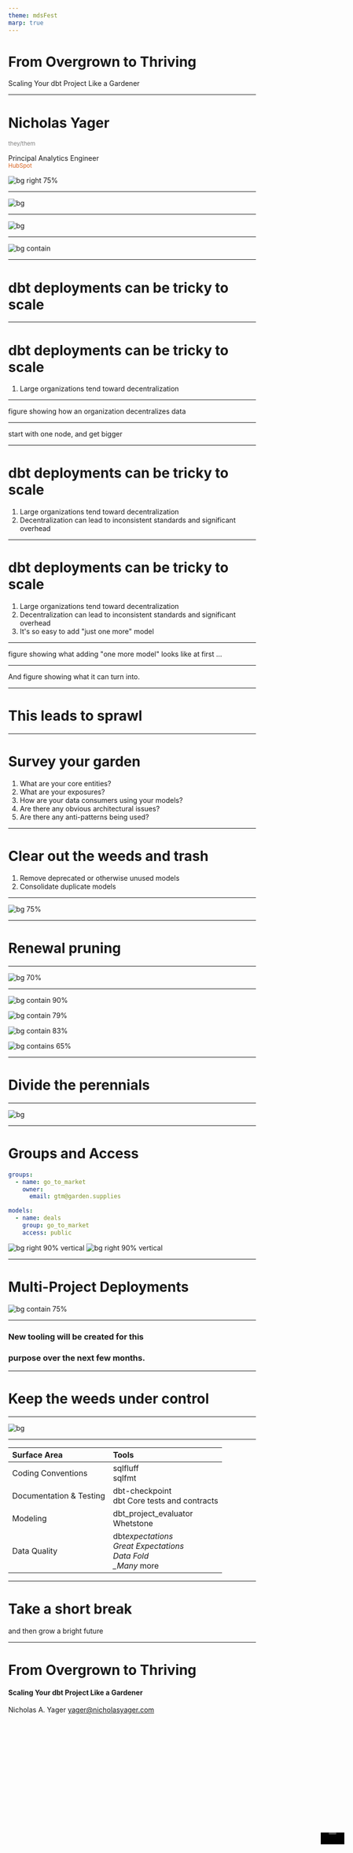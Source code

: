 ```yaml
---
theme: mdsFest
marp: true
---
```


<!--
This video should be 2-5 minutes long. Your pitch does not need to be refined! Tell us the main idea behind your session, key topics that you plan to cover, and what audience members will learn. Feel free to share your screen if you want to use a doc or slides to run through your session at a high level. We recommend using Loom
--->

<!-- _class: lead -->

# From Overgrown to **Thriving**

Scaling Your dbt Project Like a Gardener

<video autoplay="" playsinline="" loop="" muted="" style="position: absolute; bottom: 5%; right: 5%; width: 5%;">
    <source src="https://secoda-public-media-assets.s3.amazonaws.com/mds-wave.mp4" type="video/mp4">
</video>

---

<!-- _class: left -->

<style scoped>
    small { color: gray; font-weight: thin; margin: 0; }

    section:where(.left) {
        display: flex;
        flex-flow: column nowrap;
        justify-content: center;
    }

</style>

<h1>Nicholas Yager</h1>
<small>they/them</small>
<p>
Principal Analytics Engineer
<br />
<small style="color: #D8621D;">HubSpot</small>
</p>

![bg right 75%](assets/profile_pic.png)

---

![bg](https://www.asergeev.com/pictures/archives/2012/1071/jpeg/11.jpg)

<!-- _footer: ''  -->

---

![bg](assets/graph.png)

<!-- _footer: ''  -->

---

![bg contain](assets/graph.svg)

<!-- _footer: ''  -->

---

<!-- _class: lead -->

# <!--fit--> dbt deployments can be tricky to scale

---

# <!--fit--> dbt deployments can be tricky to scale

1. Large organizations tend toward decentralization

<!-- Suppose you're in an organization of ~ 4,000 employees. Based on dbt Lab's reporting that organizations tend to resource their data teams with 1-2% of headcount, we should expect there to be ~40 - 80 people in the data organization. If we're conservative and estimate that maybe a quarter of those people work within the organization's dbt project, we're looking at 10 - 20 full time dbt contributors. Following the two-pizza rule of team sizes, it would be reasonable to expect there to be 2 to 4 distinct operating teams working within the project. -->

---

figure showing how an organization decentralizes data

---

start with one node, and get bigger

---

# <!--fit--> dbt deployments can be tricky to scale

1. Large organizations tend toward decentralization
2. Decentralization can lead to inconsistent standards and significant overhead

<!--
Once you're in territory where there are multiple distinct teams forming, storming, norming, and performing, it's common for there to be drift in how the teams operate. This can be something as trivial as leading commas vs trailing commas. It can also, however, become something as important as the definition of a Customer. Perhaps GTM analytics defines a customer as a CRM account with subscription, whereas a finance analytics team may define a customer as a corporate entity. This definition mismatch means that these two analytics teams now have entirely incompatible customer reporting.
-->

---

# <!--fit--> dbt deployments can be tricky to scale

1. Large organizations tend toward decentralization
2. Decentralization can lead to inconsistent standards and significant overhead
3. It's so easy to add "just one more" model

<!-- And now we're in the endgame of how to resolve our differences. Do we put in the effort to have GTM align with Finance or vis versa, or do we make just a few more models that shim together bits of both to workaround the reporting difference? dbt makes it delightfully easy to reference existing models and start pulling in data from somewhere else in the project. -->

---

figure showing what adding "one more model" looks like at first ...

---

And figure showing what it can turn into.

---

<!-- _class: lead -->

# This leads to **sprawl**

---

# Survey your garden

1. What are your core entities?
2. What are your exposures?
3. How are your data consumers using your models?
4. Are there any obvious architectural issues?
5. Are there any anti-patterns being used?

---

# Clear out the weeds and trash

1. Remove deprecated or otherwise unused models
2. Consolidate duplicate models

---

<!-- _footer: ''  -->

![bg 75%](https://hips.hearstapps.com/hmg-prod/images/hankscorpioflamethrower-1528493255.gif)

---

<!-- _class: lead -->

# Renewal pruning

---

![bg 70%](https://bugwoodcloud.org/images/1536x1024/5377064.jpg)

<!--
Gradual removal of unproductive branches to allow a plant to spend its resources growing healthy branches.
-->

---

![bg contain 90%](https://mermaid.ink/svg/pako:eNqNVcGOmzAQ_RXL1aqX7CqwUbrl0EtzbC_tESJkzJDQGhvZZrer1f57DYZgiAPLJR7mvTdvZpDzhqnIAUe4YOKFnonU6MevhCccmYcyotQBCqREIymgomQs-rTfZk_hfoOUluIvjDEVTMghnAlUpgjr-dvt1132OPKHuOfbcMbn8PLTkciCfZEFo8QQ9xI2nEnUsnwmGlyZoihWbVgVpV8ZIPhHqppB6KO7bU_QgQ-dkd2XMGvVLaNjNdlJkvp8KRN_l2AcGxI5lfxkh6hQISTSZ-iXoo6jQl5KoLoUvNshch6LfYztbxocoyiyZx9uN-BCFzdFdmbCuBtni-rimZj1nXapNIiVPqWugWGpS6zQZYULLNsgur__Nq_r7dADDBfddwTb9KJfLw54Pt311bKD-CD4Z43-iJIPm0XmSPpJH6dF1zYdfHDT4Uc3vbxoW3Ns3VvKl54M5u4OUVk95ECYmrnuU7RRWlQgPelairyh-gGegWt11YxBtB9Sj0rTC8wxZDCNAnkr1_KNiTQdDN5IuyanED9RQi2kvlgTjaaG7uCup9N_va4f_5ymwMtrR3M6twt-NqjZGMeyHWFq4LrcHLS0kg7rrGG58o3ZrXlZozn11_F4g41wRcrc_I2-te8SbO7nChIcmWMOBWmYTnDC3w2UNFr8fuUUR1o2sMFNnZs7_lAScx1UOCpMZ_D-HyRHatc)

<!-- https://mermaid.live/edit#pako:eNqNVcGOmzAQ_RXL1aqX7CqwUbrl0EtzbC_tESJkzJDQGhvZZrer1f57DYZgiAPLJR7mvTdvZpDzhqnIAUe4YOKFnonU6MevhCccmYcyotQBCqREIymgomQs-rTfZk_hfoOUluIvjDEVTMghnAlUpgjr-dvt1132OPKHuOfbcMbn8PLTkciCfZEFo8QQ9xI2nEnUsnwmGlyZoihWbVgVpV8ZIPhHqppB6KO7bU_QgQ-dkd2XMGvVLaNjNdlJkvp8KRN_l2AcGxI5lfxkh6hQISTSZ-iXoo6jQl5KoLoUvNshch6LfYztbxocoyiyZx9uN-BCFzdFdmbCuBtni-rimZj1nXapNIiVPqWugWGpS6zQZYULLNsgur__Nq_r7dADDBfddwTb9KJfLw54Pt311bKD-CD4Z43-iJIPm0XmSPpJH6dF1zYdfHDT4Uc3vbxoW3Ns3VvKl54M5u4OUVk95ECYmrnuU7RRWlQgPelairyh-gGegWt11YxBtB9Sj0rTC8wxZDCNAnkr1_KNiTQdDN5IuyanED9RQi2kvlgTjaaG7uCup9N_va4f_5ymwMtrR3M6twt-NqjZGMeyHWFq4LrcHLS0kg7rrGG58o3ZrXlZozn11_F4g41wRcrc_I2-te8SbO7nChIcmWMOBWmYTnDC3w2UNFr8fuUUR1o2sMFNnZs7_lAScx1UOCpMZ_D-HyRHatc -->

![bg contain 79%](https://mermaid.ink/svg/pako:eNqNVctymzAU_RWNOplunIyxKXFYdFMv202zDBlGiItNAhKjR9xMJv9eGfMQWJbDSuI87tHRGH9gynPAMS4qfqB7IhT6_TdhCUPmoRWRcgsFklwLCqgoqyr-Fi2zzSpaIKkEf4VxT3nFRb-dGdRmSNXpl8uHMFuP-n7f6U_bswgMDn8skyyIiiwYTfp9Z3LaziwaUb4RBbZNURRfDCLVewUI_pG6qWDlktsHn7ADFzsj4f0q691bjc52gjT7YcjTLwEmLyLoUOYg-hK5QGoPqCZNU7Ld82iQlwKoKjlrrxBZT6v8Ecdxu3BgkQd7MFjfvgO-90g3I-YKhG5vf3YzXMYT2BVsJER-eDPCwPKj2eXag6ctZ98VEvDCS9ZW_UhqQFuiiAQln6ejrpQeeNpZe9tZeZShVxmMB1-7jP2wpQ796vCs1ePy5gZRUd_lQCppYp4-HROIaql4DcIBN4Lnmqo7eAOmbHxgSLVLO1aaDjSrKMPREsQl7Kg3IdK0D3gBtkNOKW6hgIYLNUTjWlEjl_OLsttpm5zmcfc0JQ6vLc9pbwN_VtSsxnFsK5gGOB83J_mupOVa1-CffKG7a1muyaz51_l4gY1xTcrc_Bl-HN8l2Pz2a0hwbJY5FERXKsEJ-zRUohV_fGcUx0poWGDd5OZLvS2J-ZTUOC7MyeDzP4kNRXw)

<!-- https://mermaid.live/edit#pako:eNqFVU1vmzAY_iuWp2qXtAoJoymHXZbjemmPpULGvCRsxka2aVZV_e9zCB-GOoaTzfPxPn6skA9MRQ44xgUTJ3okUqPfTwlPODIPZUSpPRRIiUZSQEXJWPwtWme7TbRCSkvxF8Y9FUzIfjszqMwQ1unX64cw2476ft_pL9uZnsPp0bLIgqjIgtGi33cWl-3MopblG9Fg2xRFsRjj4qL0OwME_0hVM9i45PaxJ-zAxc5IeL_JevdW02QHSerjMOTllwSTFxF0KnOQfYVCIn0EVJG6LvnhdTTISwlUl4K3F4isp1X-iOO4XTiwyIM9GKxv3wHfe6S7EXMFQre3P7sZLuMJ7Ao2EiI_vBth4PnZ7Hrtwcte8O8aSfgjSt5W_UwqQHuiiQKtXqejFkoPPO1sve1sPMrQqwzGg29dxn7YUod-dfil1fPy5gZRWd3lQJgyMS8fjglEG6VFBdIB11LkDdV38AZc2_jAUPqQdqw0HWhWUYbTKJDXsLPehEjTPuAV2A45pbiFEmoh9RBNNJoauZpflN1O2-Q0j7unKXF4bXlOexv4s6JmNY5jW8E0wNdxc5LvSlqudQ3-yVe6W8qyJLPmL_PxChvjipS5-Sv8OL9LsPntV5Dg2CxzKEjDdIIT_mmopNHi-Z1THGvZwAo3dW6-1PuSmE9JhePCnAw-_wPVd0Sy -->

![bg contain 83%](https://mermaid.ink/svg/pako:eNqFVUtvnDAQ_iuWq6iXTbTsUtJwiFRpj-2lPYYIGXvYpTE2sk3SVZT_XsPyMMQLnDx8jxm-kcw7ppIBjnHO5Rs9EWXQz9-JSASyD-VE6wPkSMtaUUB5wXn8Jdpm33fRBmmj5AuMNZVcqr6cGZS2Ce_02-1DmO1HfV93-ks50wt4--VYZEGUZ8Fo0dedxaWcWVSqeCUGXJs8z1fHuLhoc-aA4B8pKw47n9z97Ak78LEzEt7vst691dTZUZHqNDR5-sEYKgutC3G0FsCZRkQwO59SQE0XqdUU4nm0YUUDFlK0a0TO0_K_xXHcHjxYtIA9WKzfgQe-H6W-puj29rHz8YknsK_5SIhGGARr2NcTDJ4OUnw16K8sBDInQAwqKwJBz0jmiDj187TrSojBQlD7xSR2C8pwURmMGex9xsvwfoTDZXX4KeDmeHODqCrvGBCu7ZiX62AC0VobWYLywJWSrKbmDl5BGBcfGNoc046VpgPNCcpyag3qGtbo7RBp2g94BXaHnFL8QgWVVGYYTdaGWrmeL8pNp01yOo8_pylxeO14TnMb-LOgZjGObVvBdIDP7eakpZW0XGcNy52vZLc2y5rM6b_OxxtsjUtSMPuDe2_eJdheBCUkOLZHBjmpuUlwIj4sldRG_jkLimOjatjgumL2f3EoiL1VShzn9svg4z-bOjw3)

<!-- https://mermaid.live/edit#pako:eNqFVUtvnDAQ_iuWq6iXTbTsUtJwiFRpj-2lPYYIGXvYpTE2sk3SVZT_XsPyMMQLnDx8jxm-kcw7ppIBjnHO5Rs9EWXQz9-JSASyD-VE6wPkSMtaUUB5wXn8Jdpm33fRBmmj5AuMNZVcqr6cGZS2Ce_02-1DmO1HfV93-ks50wt4--VYZEGUZ8Fo0dedxaWcWVSqeCUGXJs8z1fHuLhoc-aA4B8pKw47n9z97Ak78LEzEt7vst691dTZUZHqNDR5-sEYKgutC3G0FsCZRkQwO59SQE0XqdUU4nm0YUUDFlK0a0TO0_K_xXHcHjxYtIA9WKzfgQe-H6W-puj29rHz8YknsK_5SIhGGARr2NcTDJ4OUnw16K8sBDInQAwqKwJBz0jmiDj187TrSojBQlD7xSR2C8pwURmMGex9xsvwfoTDZXX4KeDmeHODqCrvGBCu7ZiX62AC0VobWYLywJWSrKbmDl5BGBcfGNoc046VpgPNCcpyag3qGtbo7RBp2g94BXaHnFL8QgWVVGYYTdaGWrmeL8pNp01yOo8_pylxeO14TnMb-LOgZjGObVvBdIDP7eakpZW0XGcNy52vZLc2y5rM6b_OxxtsjUtSMPuDe2_eJdheBCUkOLZHBjmpuUlwIj4sldRG_jkLimOjatjgumL2f3EoiL1VShzn9svg4z-bOjw3 -->

![bg contains 65%](https://mermaid.ink/svg/pako:eNqVlk9vmzAYxr-KxVTtklaBJGzjsMty3C7bMVTImJeEFmxkm3ZV1e8-gyEYx4GFSzD-PY_ffwl59wjLwIu8vGSv5IS5RD9_xzSmSF2kxELsIUeCNZwAyouyjD6F6_RrEK6QkJw9w7gmrGR8WFoGlTqk7PXr9bdtuhn1w7rX66Wlp_D6y7BI_TBP_dFiWPcWemlZ1Lx4wRJMmzzPF8PQLkK-lYDgL67qEgKX3Ex7QvsuOsXbL0HaumtFp2rSI8f16XzM4QcHFbES4WNBj7qIAuWMI3mCvinicXRor6zgQGTBaNdHc0fz24P-TLaPURTpexe3G7jdPBcOXGhyFqkTSLoEEhWBPCaabDXd0znB7lZBaAmG6bHj6uhgdHTWC93ff7cz6J5ptbN2Ds1uQRM6NKFTAzSbDs7F5PiHPaOfJXpiBR3GBBVUMlQC7r-Mt86NP_TZn5-HYOCCeW4zcJv_nRv_1jEI3ALHDBy68bhmqvN39Md3FsABBguZjX2ezecqpivq2p4My90dIrx6yACXwmpOv0UaIVkF3LFdc5Y1RD7AC1ApLnqmiLbaPZUkZ8wISDGNAH5tr9WrIJJkCPDKthnkFHELOdSMy3NorJFEyYU9EWZ1-h6a8bjrNAXPjw3Pad3OvFUoq4zjsZ1gGsDlcTY015KONdowf_KV2i3FsiQzzl_mvZWnjCtcZOp_ynv7LPbUC7CC2IvUbQY5bkoZezH9UChuJPvzRokXSd7AymvqTL1E9wVWP5GVF-UqM_j4BzLN2KY)

<!-- https://mermaid.live/edit#pako:eNqVlk9vmzAYxr-KxVTtklaBJGzjsMty3C7bMVTImJeEFmxkm3ZV1e8-gyEYx4GFSzD-PY_ffwl59wjLwIu8vGSv5IS5RD9_xzSmSF2kxELsIUeCNZwAyouyjD6F6_RrEK6QkJw9w7gmrGR8WFoGlTqk7PXr9bdtuhn1w7rX66Wlp_D6y7BI_TBP_dFiWPcWemlZ1Lx4wRJMmzzPF8PQLkK-lYDgL67qEgKX3Ex7QvsuOsXbL0HaumtFp2rSI8f16XzM4QcHFbES4WNBj7qIAuWMI3mCvinicXRor6zgQGTBaNdHc0fz24P-TLaPURTpexe3G7jdPBcOXGhyFqkTSLoEEhWBPCaabDXd0znB7lZBaAmG6bHj6uhgdHTWC93ff7cz6J5ptbN2Ds1uQRM6NKFTAzSbDs7F5PiHPaOfJXpiBR3GBBVUMlQC7r-Mt86NP_TZn5-HYOCCeW4zcJv_nRv_1jEI3ALHDBy68bhmqvN39Md3FsABBguZjX2ezecqpivq2p4My90dIrx6yACXwmpOv0UaIVkF3LFdc5Y1RD7AC1ApLnqmiLbaPZUkZ8wISDGNAH5tr9WrIJJkCPDKthnkFHELOdSMy3NorJFEyYU9EWZ1-h6a8bjrNAXPjw3Pad3OvFUoq4zjsZ1gGsDlcTY015KONdowf_KV2i3FsiQzzl_mvZWnjCtcZOp_ynv7LPbUC7CC2IvUbQY5bkoZezH9UChuJPvzRokXSd7AymvqTL1E9wVWP5GVF-UqM_j4BzLN2KY -->

<!--
In a dbt project, we can prune our project by refactoring any anti-patterns currently in use in the project's core entities. This would include
-->

---

<!-- _class: lead -->

# Divide the perennials

<!--
Dividing the perennials is the notion that we ought to separate your most industrious plants to prevent overcrowding and to allow for specialized treatment of plants in the garden.
-->

---

![bg](https://www.gardening-guy.com/wp-content/uploads/2012/07/Dividing-hostas-005.jpg)

<!-- _footer: ''  -->

<!-- This is a picture of hostas being split up! -->

---

# <!-- fit -->Groups and Access

```yml
groups:
  - name: go_to_market
    owner:
      email: gtm@garden.supplies

models:
  - name: deals
    group: go_to_market
    access: public
```

![bg right 90% vertical](https://mermaid.ink/svg/pako:eNqFU01vgzAM_SsovbZVtU3VlsNOPW6X7YqE0uC0aIEgx-k0Vf3vS6FAmgHjhO33YT_BmUmTA-NMafMtjwIpeftIq7RK_CO1sHYHKrHGoYREFVrzxXazf37YLhNLaL5gqKXRBvlCKRWxS--gb-TN5uVp_ziQuzokR_Qai5MgeA9UPGxSoi2vKr0SluschLac8_aSoS-dJVMCxrMaTe4kreEEFYXDdmzpkN0gWdZjmkNbgLOAo4Mr0xtnWbfR2CzcKpiPUBBqg9TvYhxJTwxAUQTJavUa7TASxj2qb3dq9-H04CiQMKvBrUEHvn9dYsRk4g0wCHrGcCKm2RVmOYHt_2C2ZF61FEXuf7TztZcyOkIJKeP-NQclnKaUpdXFQ4Uj8_lTScYJHSyZq3P_-e8KcUBRMq78TXD5BcffSEs)
![bg right 90% vertical](https://mermaid.ink/svg/pako:eNqNlMtugzAQRX8FOVsSRW0VtV50lWW7abdIyJhxgmpj5EeqKMq_1wkYOw4oZYXHZ-6dB-KEqKwBYcS4_KV7okz28VW0RZu5h3Ki9RZYpqVVFDLWcI4Xm3X1-rTJM22U_IFwppJLhReMsSRbOAc-JK_Xby_Vc0j25zg5Se9UcyAGPiMVh81K9Eevos2Rg5OQtaVmKruqqphUcIDWwj9IarWRAlSpLaWg9WzK0I4SqxoI1xjjfpwh7qXSu6Hs1aUmE18Oddhqp0i391wf7SvclUOwLMfseJCBtdr1MDIiXEJb3zkN47l1ci2Upe9t2mTE4lanUS_0oJJ0_EFAQSeVGfuX1lAHzkuOm8mWy_ekoYkd3VJj2Kvd7myEk22EzzN2u9KR771LSgQuMbiC0Wq9YfCZGVOPRZmPYZQjV5sgTe3-I6dLrEBmDwIKhN1rDYxYbgpUtGeHEmvk97GlCBtlIUe2q91HsG2I26tAmLn64PwHdwiO4g)

<!--
Just like a garden needs to be divided into separate areas for different plants, a dbt project can be modularized into smaller sections. In this section I'll discuss some basic philosophies around how to identify which models should be grouped together, how to consolidate similar models, and how to leverage groups and access controls to manage dependencies between sections.

https://mermaid.live/edit#pako:eNqNlMtuwjAQRX8lMltAqK1Q60VXLNtNu41kOc4YEHYc-UGFEP9el8SxMYloVvH4zL3ziHJGTNWAMOJC_bAd1bb4-Cqbsin8wwQ1ZgO8MMppBgXfC4Fn61X1-rSeF8ZqdYB4ZkoojWec8yxbegfRJ69Wby_Vc0wO5zQ5S2_1_kgtfCYqHpuU6I5BxdiTAC-hasfsWHZVVSm5VcQqIqk-wH9w5oxVEjQxjjEwZjKl70nLZQ1UGIxxN9MYD1L5XV_7Eo7Q2PSyr8NVW03bXeC6aFfhlvRBQobsdJqRdcb3MDAyXkJT3zmlM7q1830QEhocdxqwtN9xNAg9KCffQRTQ0CpthyEoZ5kHpyWH9RSLxXvW0MiibqkhHNRuFzfA2Urih5q6XenE994lJyKXGVzBZL_BMPpMjKnDkszHMJojX5uk-9r_Uc5_sRLZHUgoEfavNXDqhC1R2Vw8Sp1V36eGIWy1gzlybe0_gs2e-r1KhLmvDy6_ykSS5A

https://mermaid.live/edit#pako:eNqNlMtugzAQRX8FOVsSRW0VtV50lWW7abdIyJhxgmpj5EeqKMq_1wkYOw4oZYXHZ-6dB-KEqKwBYcS4_KV7okz28VW0RZu5h3Ki9RZYpqVVFDLWcI4Xm3X1-rTJM22U_IFwppJLhReMsSRbOAc-JK_Xby_Vc0j25zg5Se9UcyAGPiMVh81K9Eevos2Rg5OQtaVmKruqqphUcIDWwj9IarWRAlSpLaWg9WzK0I4SqxoI1xjjfpwh7qXSu6Hs1aUmE18Oddhqp0i391wf7SvclUOwLMfseJCBtdr1MDIiXEJb3zkN47l1ci2Upe9t2mTE4lanUS_0oJJ0_EFAQSeVGfuX1lAHzkuOm8mWy_ekoYkd3VJj2Kvd7myEk22EzzN2u9KR771LSgQuMbiC0Wq9YfCZGVOPRZmPYZQjV5sgTe3-I6dLrEBmDwIKhN1rDYxYbgpUtGeHEmvk97GlCBtlIUe2q91HsG2I26tAmLn64PwHdwiO4g

-->

---

# Multi-Project Deployments

![bg contain 75%](https://mermaid.ink/svg/pako:eNqVVE1vgjAY_iukXtWYuRjWw04mu8zLtiMJKe2LkhVK-qEzxv--IpQWlCyDC337fPVtywVRwQBhlHNxogcidfT-kVRJFdmHcqLUFvJICSMpRHnBOZ5tVln8tJlHSkvxDX5MBRcSz_I8H7FL68A78mr18pytPdmNQ_KIXsviSDTsAhULm5Roh05F6TOH6O1r55iseT05jmM3WJwKpg84Wtc_Q3YtBTNU_1PB8yUcoTLwKHuWZSGSGqVFCTJVhlJQapJyI_UpTbaXpD64oG21ebrCsgmgFca43UgPUHqfdqA07VFhxz3WKBusx5R-Eip2F8V2vGNSWS4ZED62b-puvQ-jOamufX7GBbcKaeqkH2ceQEO3abgTLIdTwSIH6cZbNhSTUAup-xYLo6kFT8kPffqL4BoYLRavo4U_aOUQ1Zed2vBI9ODRIfAXIHS7oQPfe5cxwuNGBjdgcKKcofeZaF0LC5h_g9Ec2WwlKZj9z12aWoL0AUpIELafDHJiuE5QUl0tlBgtPs8VRVhLA3NkamYPyrYgdr9LhHObD66_ple6gQ)

---

<!-- _class: lead -->

### New tooling will be created for this

### purpose over the next few months.

---

<!-- _class: lead -->

# Keep the weeds under control

<!--
Now that we've gotten our garden into a more maintainable state state, it's
vital that we prevent weeds and other unwanted plants from taking root. In a garden
this can take a great deal of time and effort. Thankfully, this is where our
metaphor breaks down in our favor.
-->

---

![bg](https://longislandweekly.com/wp-content/uploads/2015/07/iStock_000013798533Large.jpg)

<!-- _footer: ''  -->

---

<!-- _class: lead -->

<!--
Instead of manual effort, we can use fantastic tools to keep our garden
productive. For a while, we've had tools like pre-commit and sqlfmt to keep our
queries readable and maintainable. As of last year, we've also had developments in
architectural monitoring tools like dbt-project-evaluator and Whetstone to monitor and report on _what_ we've built as well.
-->

| Surface Area            | Tools                                                                        |
| :---------------------- | :--------------------------------------------------------------------------- |
| Coding Conventions      | sqlfluff <br /> sqlfmt                                                       |
| Documentation & Testing | dbt-checkpoint <br />dbt Core tests and contracts                            |
| Modeling                | dbt_project_evaluator <br /> Whetstone                                       |
| Data Quality            | dbt*expectations <br />Great Expectations<br />Data Fold <br /> \_Many* more |

---

<!-- _class: lead -->

# Take a short break

and then grow a bright future

<!--
We've come a long way! Our project now has fewer unused models, a more efficient
structure, clearly-delineated responsibilities, and automated guardrails to keep
new growth in check. We can now take a small break and enjoy our handy work.

When we're ready, we can continue to deliberately cultivate our garden with confidence and clarity.
--->

---

<!-- _class: lead -->

# From Overgrown to **Thriving**

#### Scaling Your dbt Project Like a Gardener

Nicholas A. Yager
yager@nicholasyager.com
